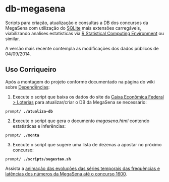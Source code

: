# db-megasena

Scripts para criação, atualização e consultas a DB dos concursos da MegaSena com utilização do <a href="http://www.sqlite.org" title="clique para acessar o website do SQLite">SQLite</a> mais extensões carregáveis, viabilizando analises estatísticas via <a href="http://www.r-project.org/" title="clique para acessar o website do R Statistical Computing...">R Statistical Computing Environment</a> ou similar.

A versão mais recente contempla as modificações dos dados públicos de 04/09/2014.

## Uso Corriqueiro

Após a montagem do projeto conforme documentado na página do wiki sobre <a href="https://github.com/dekassegui/db-megasena/blob/wiki/Dependencias.md" title="clique para acessar o documento">Dependências</a>:

  1. Execute o script que baixa os dados do site da <a href="http://www1.caixa.gov.br/loterias/loterias/megasena/megasena_resultado.asp" title="clique aqui para acessar o website da Caixa Econômica Federal">Caixa Econômica Federal > Loterias</a> para atualizar/criar o DB da MegaSena se necessário:

  <code>prompt/ <strong>./atualiza-db</strong></code>

  2. Execute o script que gera o documento *megasena.html* contendo estatísticas e inferências:

   <code>prompt/ <strong>./monta</strong></code>

  3. Execute o script que sugere uma lista de dezenas a apostar no próximo concurso:

   <code>prompt/ <strong>./scripts/sugestao.sh</strong></code>


Assista a <a href="http://youtu.be/r2UlHOk1kh8" title="clique aqui para acessar a animação">animação das evoluções das séries temporais das frequências e latências dos números da MegaSena até o concurso 1600</a>.
